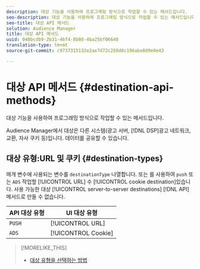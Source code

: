 ```yaml
---
description: 대상 기능을 사용하여 프로그래밍 방식으로 작업할 수 있는 메서드입니다.
seo-description: 대상 기능을 사용하여 프로그래밍 방식으로 작업할 수 있는 메서드입니다.
seo-title: 대상 API 메서드
solution: Audience Manager
title: 대상 API 메서드
uuid: 048bcdb9-2b31-46f4-8b80-4ba25bf06640
translation-type: tm+mt
source-git-commit: c9737315132e2ae7d72c250d8c196abe8d9e0e43

---
```



# 대상 API 메서드 {#destination-api-methods}

대상 기능을 사용하여 프로그래밍 방식으로 작업할 수 있는 메서드입니다.

<!-- c_destinations_api.xml -->

Audience Manager에서 대상은 다른 시스템(광고 서버, [!DNL DSP]광고 네트워크, 교환, 자사 쿠키 등)입니다. 데이터를 공유할 수 있습니다.

## 대상 유형:URL 및 쿠키 {#destination-types}

매개 변수에 사용되는 변수를 `destinationType` 나열합니다. 또는 를 사용하여 `push` 또는 `ADS` 작업할 [!UICONTROL URL] 수 [!UICONTROL cookie destination]있습니다. 사용 가능한 대상 [!UICONTROL server-to-server destinations] [!DNL API] 메서드로 만들 수 없습니다.

<!-- r_destination_types.xml -->

| API 대상 유형 | UI 대상 유형 |
|---|---|
| `PUSH` | [!UICONTROL URL] |
| `ADS` | [!UICONTROL Cookie] |

>[!MORELIKE_THIS]
>
>* [대상 유형을 선택하는 방법](../../../features/destinations/destinations.md)


